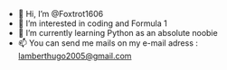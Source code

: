 - 👋 Hi, I’m @Foxtrot1606
- 👀 I’m interested in coding and Formula 1
- 🌱 I’m currently learning Python as an absolute noobie
- 📫 You can send me mails on my e-mail adress : lamberthugo2005@gmail.com

<!---
Foxtrot1606/Foxtrot1606 is a ✨ special ✨ repository because its `README.md` (this file) appears on your GitHub profile.
You can click the Preview link to take a look at your changes.
--->
